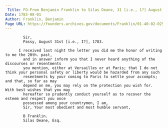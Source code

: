 ```yaml
---
 Title: FO-From Benjamin Franklin to Silas Deane, 31 [i.e., 1?] August 1783
Date: 1783-08-01
Author: Franklin, Benjamin
Page URL: https://founders.archives.gov/documents/Franklin/01-40-02-0257
---
```


          
            Sir,
            Passy, August 31st [i.e., I?], 1783.
          
          I received last night the letter you did me the honor of writing to me the 20th. past,
            and in answer inform you that I never heard anything of the discourses or resentments
            you mention, either at Versailles or at Paris; that I do not think your personal safety or liberty would be hazarded from any such
            resentments by your coming to Paris to settle your accompts; and that, so far as may
            depend on me, you may rely on the protection you wish for. With best wishes that you may
            hereafter so prudently conduct yourself as to recover the esteem and respect you once
            possessed among your countrymen, I am,
            Sir, Your most obedient and most humble servant,
          
            B Franklin.
            Silas Deane, Esq.
          
        
